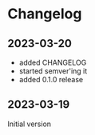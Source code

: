 # Changelog

## 2023-03-20

- added CHANGELOG
- started semver'ing it
- added 0.1.0 release

## 2023-03-19

Initial version